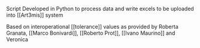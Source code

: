 Script Developed in Python to process data and write excels to be uploaded into [[Art3mis]] system


Based on interoperational [[tolerance]] values as provided by Roberta Granata, [[Marco Bonivardi]], [[Roberto Prot]], [[Ivano Maurino]] and Veronica 